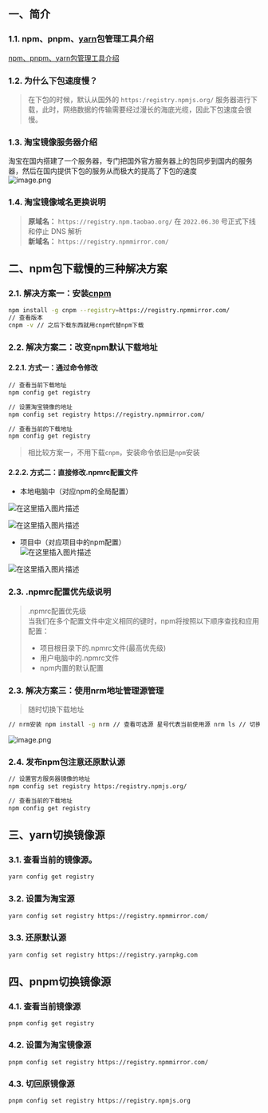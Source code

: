 ## 一、简介

### 1.1. npm、pnpm、[yarn](https://so.csdn.net/so/search?q=yarn&spm=1001.2101.3001.7020)包管理工具介绍

[npm、pnpm、yarn包管理工具介绍](https://blog.csdn.net/qq_44741577/article/details/136811200?spm=1001.2014.3001.5501)

### 1.2. 为什么下包速度慢？

> 在下包的时候，默认从国外的 `https:/registry.npmjs.org/` 服务器进行下载，此时，网络数据的传输需要经过漫长的海底光缆，因此下包速度会很慢。

### 1.3. 淘宝镜像服务器介绍

淘宝在国内搭建了一个服务器，专门把国外官方服务器上的包同步到国内的服务器，然后在国内提供下包的服务从而极大的提高了下包的速度  
![image.png](https://i-blog.csdnimg.cn/blog_migrate/4af9993b79eab10f9e28a843ec3dbfee.png)

### 1.4. 淘宝镜像域名更换说明

> **原域名：** `https://registry.npm.taobao.org/` 在 `2022.06.30` 号正式下线和停止 DNS 解析  
> **新域名：** `https://registry.npmmirror.com/`

## 二、npm包下载慢的三种解决方案

### 2.1. 解决方案一：安装[cnpm](https://so.csdn.net/so/search?q=cnpm&spm=1001.2101.3001.7020)

```bash
npm install -g cnpm --registry=https://registry.npmmirror.com/ 
// 查看版本 
cnpm -v // 之后下载东西就用cnpm代替npm下载
```

### 2.2. 解决方案二：改变npm默认下载地址

#### 2.2.1. 方式一：通过命令修改

```bash
// 查看当前下载地址 
npm config get registry 

// 设置淘宝镜像的地址 
npm config set registry https://registry.npmmirror.com/ 

// 查看当前的下载地址 
npm config get registry
```

> 相比较方案一，不用下载`cnpm`，安装命令依旧是`npm`安装

#### 2.2.2. 方式二：直接修改.npmrc配置文件

-   本地电脑中（对应npm的全局配置）

![在这里插入图片描述](https://i-blog.csdnimg.cn/blog_migrate/e0efb6c2c9f9577e7aa8c103726599e7.png)

![在这里插入图片描述](https://i-blog.csdnimg.cn/blog_migrate/61e0492bf7da498e752e973e12daeed7.png)

-   项目中（对应项目中的npm配置）  
    ![在这里插入图片描述](https://i-blog.csdnimg.cn/blog_migrate/5863235c0aa9e7269e469ece83cd4d20.png)

![在这里插入图片描述](https://i-blog.csdnimg.cn/blog_migrate/8a22c857d3142b49134b24df1c7775dd.png)

### 2.3. .npmrc配置优先级说明

> .npmrc配置优先级  
> 当我们在多个配置文件中定义相同的键时，npm将按照以下顺序查找和应用配置：
> 
> -   项目根目录下的.npmrc文件(最高优先级)
> -   用户电脑中的.npmrc文件
> -   npm内置的默认配置

### 2.3. 解决方案三：使用nrm地址管理源管理

> 随时切换下载地址

```bash
// nrm安装 npm install -g nrm // 查看可选源 星号代表当前使用源 nrm ls // 切换为taobao源 nrm use taobao // 查看当前正在使用的镜像源 nrm current
```

![image.png](https://i-blog.csdnimg.cn/blog_migrate/49bfb9c120fe70adfd5b62204834ee0e.png)

### 2.4. 发布npm包注意还原默认源

```bash
// 设置官方服务器镜像的地址 
npm config set registry https:/registry.npmjs.org/ 

// 查看当前的下载地址 
npm config get registry
```

## 三、yarn切换镜像源

### 3.1. 查看当前的镜像源。

```bash
yarn config get registry
```

### 3.2. 设置为淘宝源

```bash
yarn config set registry https://registry.npmmirror.com/
```

### 3.3. 还原默认源

```bash
yarn config set registry https://registry.yarnpkg.com
```

## 四、pnpm切换镜像源

### 4.1. 查看当前镜像源

```
pnpm config get registry
```

### 4.2. 设置为淘宝镜像源

```
pnpm config set registry https://registry.npmmirror.com/
```

### 4.3. 切回原镜像源

```
pnpm config set registry https://registry.npmjs.org
```